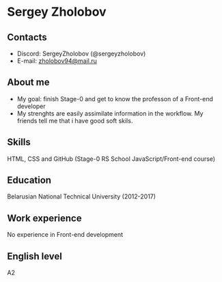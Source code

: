 # Sergey Zholobov
## Contacts
* Discord: SergeyZholobov (@sergeyzholobov)
* E-mail: zholobov94@mail.ru
## About me
* My goal: finish Stage-0 and get to know the professon of a Front-end developer
* My strenghts are easily assimilate information in the workflow. My friends tell me that i have good soft skils.
## Skills
HTML, CSS and GitHub (Stage-0 RS School JavaScript/Front-end course)
## Education
Belarusian National Technical University (2012-2017)
## Work experience
No experience in Front-end development
## English level
A2
